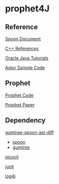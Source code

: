 # prophet4J

Reference
---

[Spoon Document](http://spoon.gforge.inria.fr/index.html)

[C++ References](https://en.cppreference.com/w/)

[Oracle Java Tutorials](https://docs.oracle.com/javase/tutorial/java/index.html)

[Astor Sample Code](https://github.com/SpoonLabs/astor/blob/HEAD/src/main/java/fr/inria/astor/core/entities/CntxResolver.java)

Prophet
----

[Prophet Code](http://rhino.csail.mit.edu/prophet-rep/)

[Prophet Paper](https://people.csail.mit.edu/fanl/papers/prophet-popl16.pdf)

Dependency
----

[gumtree-spoon-ast-diff](https://github.com/SpoonLabs/gumtree-spoon-ast-diff/)
- [spoon](https://github.com/INRIA/spoon)
- [gumtree](https://github.com/GumTreeDiff/gumtree)

[picocli](https://github.com/remkop/picocli)

[junit](https://github.com/junit-team/junit4)

[log4j](https://github.com/apache/logging-log4j2)

